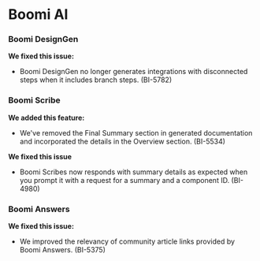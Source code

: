 #  Boomi AI

<head>
  <meta name="guidename" content="Release Notes"/>
  <meta name="context" content="GUID-83a641a2-7483-4892-89af-9d35171ddc38"/>
</head>


<!-- ### Boomi GPT

**We added these features:** 

 -->


### Boomi DesignGen

**We fixed this issue:**

- Boomi DesignGen no longer generates integrations with disconnected steps when it includes branch steps. (BI-5782)


### Boomi Scribe

**We added this feature:**

- We've removed the Final Summary section in generated documentation and incorporated the details in the Overview section. (BI-5534)


**We fixed this issue**

- Boomi Scribes now responds with summary details as expected when you prompt it with a request for a summary and a component ID. (BI-4980)

### Boomi Answers

**We fixed this issue:**

- We improved the relevancy of community article links provided by Boomi Answers. (BI-5375)

